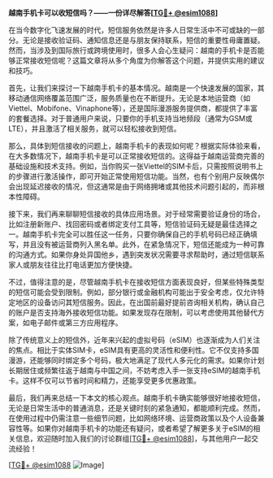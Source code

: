 **越南手机卡可以收短信吗？——一份详尽解答[[TG💪+ @esim1088](https://t.me/s/esim1088)]**

在当今数字化飞速发展的时代，短信服务依然是许多人日常生活中不可或缺的一部分。无论是接收验证码、通知信息还是与朋友保持联系，短信的重要性毋庸置疑。然而，当涉及到国际旅行或跨境使用时，很多人会心生疑问：越南的手机卡是否能够正常接收短信呢？这篇文章将从多个角度为你解答这个问题，并提供实用的建议和技巧。

首先，让我们来探讨一下越南手机卡的基本情况。越南是一个快速发展的国家，其移动通信网络覆盖范围广泛，服务质量也在不断提升。无论是本地运营商（如Viettel、Mobifone、Vinaphone等），还是国际漫游服务提供商，都提供了丰富的套餐选择。对于普通用户来说，只要你的手机支持当地频段（通常为GSM或LTE），并且激活了相关服务，就可以轻松接收到短信。

那么，具体到短信接收的问题上，越南手机卡的表现如何呢？根据实际体验来看，在大多数情况下，越南手机卡是可以正常接收短信的。这得益于越南运营商完善的基础设施和技术支持。例如，当你购买一张Viettel的SIM卡后，只需按照说明书上的步骤进行激活操作，即可开始正常使用短信功能。当然，也有个别用户反映偶尔会出现延迟接收的情况，但这通常是由于网络拥堵或其他技术问题引起的，而非根本性障碍。

接下来，我们再来聊聊短信接收的具体应用场景。对于经常需要验证身份的场合，比如注册新账户、找回密码或者绑定支付工具等，短信验证码无疑是最佳选择之一。越南手机卡完全可以胜任这一任务，只要你确保自己的手机号码已经正确填写，并且没有被运营商列入黑名单。此外，在紧急情况下，短信还能成为一种可靠的沟通方式。如果你身处异国他乡，遇到突发状况需要寻求帮助时，通过短信联系家人或朋友往往比打电话更加方便快捷。

不过，值得注意的是，尽管越南手机卡在接收短信方面表现良好，但某些特殊类型的短信可能会受到限制。例如，部分银行或金融机构可能出于安全考虑，仅允许特定地区的设备访问其短信服务。因此，在出国前最好提前咨询相关机构，确认自己的账户是否支持海外接收短信功能。如果发现存在限制，可以考虑使用其他替代方案，如电子邮件或第三方应用程序。

除了传统意义上的短信外，近年来兴起的虚拟号码（eSIM）也逐渐成为人们关注的焦点。相比于实体SIM卡，eSIM具有更高的灵活性和便利性。它不仅支持多国漫游，还能够同时绑定多个号码，极大地满足了现代人多元化的需求。如果你计划长期居住或频繁往返于越南与中国之间，不妨考虑入手一张支持eSIM的越南手机卡。这样不仅可以节省时间和精力，还能享受更多优惠政策。

最后，我们再来总结一下本文的核心观点。越南手机卡确实能够很好地接收短信，无论是日常生活中的普通消息，还是关键时刻的紧急通知，都能顺利完成。然而，在使用过程中仍需注意一些细节问题，比如网络环境、运营商政策以及个人设备兼容性等。如果你对越南手机卡的功能还有疑问，或者希望了解更多关于eSIM的相关信息，欢迎随时加入我们的讨论群组[[TG💪+ @esim1088](https://t.me/s/esim1088)]，与其他用户一起交流经验！

[[TG💪+ @esim1088](https://t.me/s/esim1088) ![Image](https://i.postimg.cc/4NQfJmqS/Snipaste-2025-05-13-00-14-12.png)]